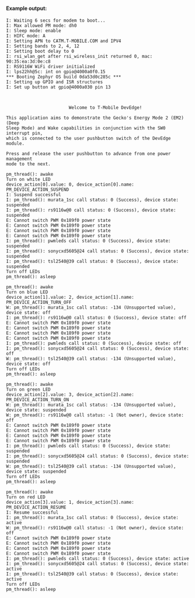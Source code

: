 

#### Example output:

    I: Waiting 6 secs for modem to boot...
    I: Max allowed PM mode: dh0
    I: Sleep mode: enable
    I: HIFC mode: A
    I: Setting APN to CATM.T-MOBILE.COM and IPV4
    I: Setting bands to 2, 4, 12
    I: Setting boot delay to 0
    I: rsi_wlan_get after rsi_wireless_init returned 0, mac: 90:35:ea:3d:0e:c8
    I: RS9116W WiFi driver initialized
    I: lps22hh@5c: int on gpio@4000a0f0.15
    *** Booting Zephyr OS build 0da53d0c285c ***
    I: Setting up GPIO and ISR structures
    I: Set up button at gpio@4000a030 pin 13



                            Welcome to T-Mobile DevEdge!

    This application aims to demonstrate the Gecko's Energy Mode 2 (EM2) (Deep
    Sleep Mode) and Wake capabilities in conjunction with the SW0 interrupt pin,
    which is connected to the user pushbutton switch of the DevEdge module.

    Press and release the user pushbutton to advance from one power management
    mode to the next.

    pm_thread(): awake
    Turn on white LED
    device_action[0].value: 0, device_action[0].name: PM_DEVICE_ACTION_SUSPEND
    I: Suspend successful
    I: pm_thread(): murata_1sc call status: 0 (Success), device state: suspended
    I: pm_thread(): rs9116w@0 call status: 0 (Success), device state: suspended
    E: Cannot switch PWM 0x189f0 power state
    E: Cannot switch PWM 0x189f0 power state
    E: Cannot switch PWM 0x189f0 power state
    E: Cannot switch PWM 0x189f0 power state
    I: pm_thread(): pwmleds call status: 0 (Success), device state: suspended
    I: pm_thread(): sonycxd5605@24 call status: 0 (Success), device state: suspended
    I: pm_thread(): tsl2540@39 call status: 0 (Success), device state: suspended
    Turn off LEDs
    pm_thread(): asleep

    pm_thread(): awake
    Turn on blue LED
    device_action[1].value: 2, device_action[1].name: PM_DEVICE_ACTION_TURN_OFF
    W: pm_thread(): murata_1sc call status: -134 (Unsupported value), device state: off
    I: pm_thread(): rs9116w@0 call status: 0 (Success), device state: off
    E: Cannot switch PWM 0x189f0 power state
    E: Cannot switch PWM 0x189f0 power state
    E: Cannot switch PWM 0x189f0 power state
    E: Cannot switch PWM 0x189f0 power state
    I: pm_thread(): pwmleds call status: 0 (Success), device state: off
    I: pm_thread(): sonycxd5605@24 call status: 0 (Success), device state: off
    W: pm_thread(): tsl2540@39 call status: -134 (Unsupported value), device state: off
    Turn off LEDs
    pm_thread(): asleep

    pm_thread(): awake
    Turn on green LED
    device_action[2].value: 3, device_action[2].name: PM_DEVICE_ACTION_TURN_ON
    W: pm_thread(): murata_1sc call status: -134 (Unsupported value), device state: suspended
    W: pm_thread(): rs9116w@0 call status: -1 (Not owner), device state: off
    E: Cannot switch PWM 0x189f0 power state
    E: Cannot switch PWM 0x189f0 power state
    E: Cannot switch PWM 0x189f0 power state
    E: Cannot switch PWM 0x189f0 power state
    I: pm_thread(): pwmleds call status: 0 (Success), device state: suspended
    I: pm_thread(): sonycxd5605@24 call status: 0 (Success), device state: suspended
    W: pm_thread(): tsl2540@39 call status: -134 (Unsupported value), device state: suspended
    Turn off LEDs
    pm_thread(): asleep

    pm_thread(): awake
    Turn on red LED
    device_action[3].value: 1, device_action[3].name: PM_DEVICE_ACTION_RESUME
    I: Resume successful
    I: pm_thread(): murata_1sc call status: 0 (Success), device state: active
    W: pm_thread(): rs9116w@0 call status: -1 (Not owner), device state: off
    E: Cannot switch PWM 0x189f0 power state
    E: Cannot switch PWM 0x189f0 power state
    E: Cannot switch PWM 0x189f0 power state
    E: Cannot switch PWM 0x189f0 power state
    I: pm_thread(): pwmleds call status: 0 (Success), device state: active
    I: pm_thread(): sonycxd5605@24 call status: 0 (Success), device state: active
    I: pm_thread(): tsl2540@39 call status: 0 (Success), device state: active
    Turn off LEDs
    pm_thread(): asleep

